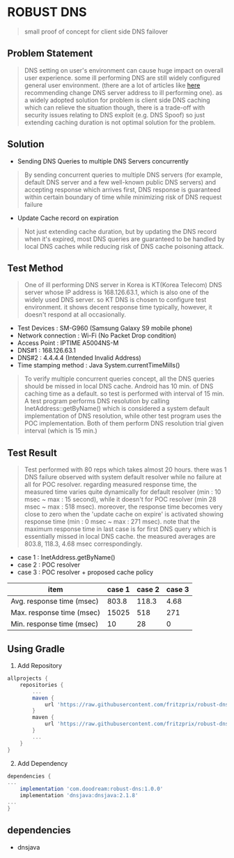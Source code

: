 # ROBUST DNS
> small proof of concept for client side DNS failover 
 
## Problem Statement 
> DNS setting on user's environment can cause huge impact on overall user experience. some ill performing DNS are still 
widely configured general user environment. (there are a lot of articles like [here](https://blog.naver.com/star-com/221481249044) recommending change DNS server address to ill performing one). 
as a widely adopted solution for problem is client side DNS caching which can relieve the situation though, there is a trade-off with security issues relating to DNS exploit (e.g. DNS Spoof)
so just extending caching duration is not optimal solution for the problem. 

 

## Solution
- Sending DNS Queries to multiple DNS Servers concurrently
> By sending concurrent queries to multiple DNS servers (for example, default DNS server and a few well-known public DNS servers) and accepting response which arrives first, DNS response is guaranteed within certain boundary of time while minimizing 
risk of DNS request failure  
- Update Cache record on expiration
> Not just extending cache duration, but by updating the DNS record when it's expired, most DNS queries are guaranteed to be handled by local DNS caches while reducing risk of DNS cache poisoning attack. 

## Test Method 
> One of ill performing DNS server in Korea is KT(Korea Telecom) DNS server whose IP address is 168.126.63.1, which is also one of the widely used DNS server. 
so KT DNS is chosen to configure test environment. it shows decent response time typically, however, it doesn't respond at all occasionally. 
- Test Devices : SM-G960 (Samsung Galaxy S9 mobile phone)
- Network connection : Wi-Fi (No Packet Drop condition)
- Access Point : IPTIME A5004NS-M
- DNS#1 : 168.126.63.1 
- DNS#2 : 4.4.4.4 (Intended Invalid Address)
- Time stamping method : Java System.currentTimeMills() 

> To verify multiple concurrent queries concept, all the DNS queries should be missed in local DNS cache. Android has 10 min. of DNS caching time as a default. so test is performed with interval of 15 min.
A test program performs DNS resolution by calling InetAddress::getByName() which is considered a system default implementation of DNS resolution, while other test program uses the POC implementation. Both of them perform DNS resolution trial given interval (which is 15 min.)  
 
## Test Result 
> Test performed with 80 reps which takes almost 20 hours. there was 1 DNS failure observed with system default resolver while no failure at all for POC resolver.
regarding measured response time, the measured time varies quite dynamically for default resolver (min : 10 msec ~ max : 15 second), while it doesn't for POC resolver (min 28 msec ~ max : 518 msec).
moreover, the response time becomes very close to zero when the 'update cache on expire' is activated showing response time (min : 0 msec ~ max : 271 msec). note that the maximum response time in last case is for first DNS query which is essentially missed in local DNS cache.
the measured averages are 803.8, 118.3, 4.68 msec correspondingly.
- case 1 : InetAddress.getByName()
- case 2 : POC resolver 
- case 3 : POC resolver + proposed cache policy

| item  | case 1  |  case 2  |  case 3  |
|---|---|---|---|
| Avg. response time (msec)  | 803.8 | 118.3  |  4.68  |
| Max. response time (msec)  | 15025  | 518  | 271  |
| Min. response time (msec)  | 10  |  28 |  0 |
 
 


## Using Gradle
1. Add Repository
```groovy
allprojects {
    repositories {
        ...
        maven {
            url 'https://raw.githubusercontent.com/fritzprix/robust-dns/releases'
        }
        maven {
            url 'https://raw.githubusercontent.com/fritzprix/robust-dns/snapshots'
        }
        ...
    }
}
```
2. Add Dependency
```groovy
dependencies {
...
    implementation 'com.doodream:robust-dns:1.0.0'
    implementation 'dnsjava:dnsjava:2.1.8'
...
}
```

## dependencies 
 - dnsjava